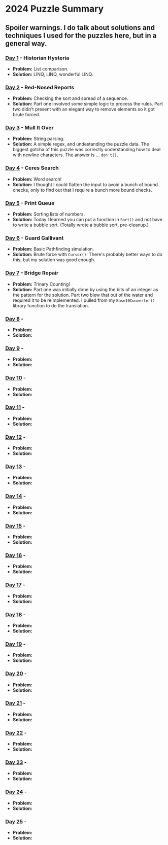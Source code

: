 # 2024 Puzzle Summary 
## Spoiler warnings. I do talk about solutions and techniques I used for the puzzles here, but in a general way.

### [Day 1](Day%2001) - Historian Hysteria
- **Problem:** List comparison.
- **Solution:** LINQ, LINQ, wonderful LINQ. 

### [Day 2](Day%2002) - Red-Nosed Reports
- **Problem:** Checking the sort and spread of a sequence. 
- **Solution:** Part one involved some simple logic to process the rules. Part two didn't present with an elegant way to remove elements so it got brute forced.

### [Day 3](Day%2003) - Mull It Over
- **Problem:** String parsing. 
- **Solution:** A simple regex, and undestanding the puzzle data. The biggest gotcha of this puzzle was correctly understanding how to deal with newline characters. The answer is ... `don't()`. 

### [Day 4](Day%2004) - Ceres Search
- **Problem:** Word search!
- **Solution:** I thought I could flatten the input to avoid a bunch of bound checks, only to find out that I require a bunch more bound checks.

### [Day 5](Day%2005) - Print Queue
- **Problem:** Sorting lists of numbers.
- **Solution:** Today I learned you can put a function in `Sort()` and not have to write a bubble sort. (Totally wrote a bubble sort, pre-cleanup.)

### [Day 6](Day%2006) - Guard Gallivant
- **Problem:** Basic Pathfinding simulation.
- **Solution:** Brute force with `Cursor()`. There's probably better ways to do this, but my solution was good enough. 

### [Day 7](Day%2007) - Bridge Repair
- **Problem:** Trinary Counting!
- **Solution:** Part one was initially done by using the bits of an integer as the pattern for the solution. Part two blew that out of the water and required it to be reimplemented. I pulled from my `Base10Converter()` library function to do the translation.

### [Day 8](Day%2008) - 
- **Problem:** 
- **Solution:** 

### [Day 9](Day%2009) - 
- **Problem:** 
- **Solution:** 

### [Day 10](Day%2010) - 
- **Problem:** 
- **Solution:** 

### [Day 11](Day%2011) - 
- **Problem:** 
- **Solution:** 

### [Day 12](Day%2012) - 
- **Problem:** 
- **Solution:** 

### [Day 13](Day%2013) - 
- **Problem:** 
- **Solution:** 

### [Day 14](Day%2014) - 
- **Problem:** 
- **Solution:** 

### [Day 15](Day%2015) - 
- **Problem:** 
- **Solution:** 

### [Day 16](Day%2016) - 
- **Problem:** 
- **Solution:** 

### [Day 17](Day%2017) - 
- **Problem:** 
- **Solution:** 

### [Day 18](Day%2018) - 
- **Problem:** 
- **Solution:** 

### [Day 19](Day%2019) - 
- **Problem:** 
- **Solution:** 

### [Day 20](Day%2020) - 
- **Problem:** 
- **Solution:** 

### [Day 21](Day%2021) - 
- **Problem:** 
- **Solution:** 

### [Day 22](Day%2022) - 
- **Problem:** 
- **Solution:** 

### [Day 23](Day%2023) - 
- **Problem:** 
- **Solution:** 

### [Day 24](Day%2024) - 
- **Problem:** 
- **Solution:** 

### [Day 25](Day%2025) - 
- **Problem:** 
- **Solution:** 
